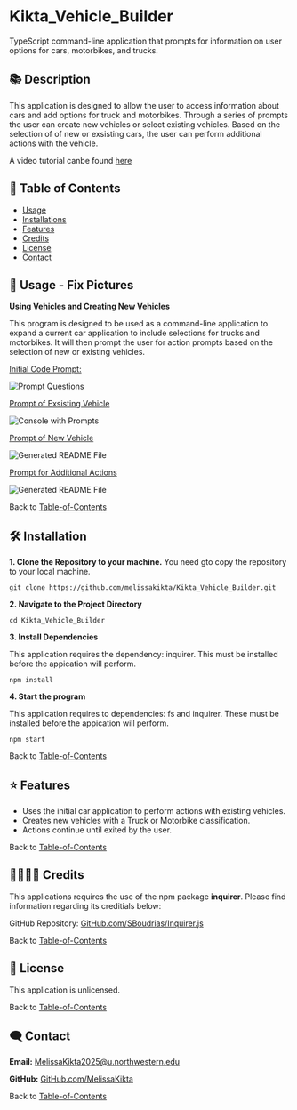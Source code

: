 # Kikta_Vehicle_Builder
TypeScript command-line application that prompts for information on user options for cars, motorbikes, and trucks.

## 📚 Description
This application is designed to allow the user to access information about cars and add options for truck and motorbikes. Through a series of prompts the user can create new vehicles or select existing vehicles. Based on the selection of of new or exsisting cars, the user can perform additional actions with the vehicle. 

A video tutorial canbe found [here](https://drive.google.com/file/d/1VYYYCFIlldMwhfwWw4gv_wHdUftWJcuP/view?usp=sharing)

## 🚀 Table of Contents
  * [Usage](#📝-Usage)
  * [Installations](#🛠-installation)
  * [Features](#⭐-features)
  * [Credits](#🫱🏽‍🫲🏾-credits)
  * [License](#📃-license)
  * [Contact](#🗨️-contact)

## 📝 Usage - Fix Pictures
<strong>Using Vehicles and Creating New Vehicles</strong>

This program is designed to be used as a command-line application to expand a current car application to include selections for trucks and motorbikes. It will then prompt the user for action prompts based on the selection of new or existing vehicles. 

<u>Initial Code Prompt:</u>

![Prompt Questions](./images/questions.jpg)


<u>Prompt of Exsisting Vehicle</u>

![Console with Prompts](./images/console_prompts.jpg)


<u>Prompt of New Vehicle</u>

![Generated README File](./images/generated_README.jpg)


<u>Prompt for Additional Actions</u>

![Generated README File](./images/generated_README.jpg)


Back to [Table-of-Contents](#🚀-table-of-contents)


## 🛠 Installation
<strong>1. Clone the Repository to your machine.</strong>
You need gto copy the repository to your local machine.

    git clone https://github.com/melissakikta/Kikta_Vehicle_Builder.git 

<strong>2. Navigate to the Project Directory</strong>

    cd Kikta_Vehicle_Builder 
    

<strong>3. Install Dependencies</strong>

This application requires the dependency: inquirer. This must be installed before the appication will perform. 

    npm install

<strong>4. Start the program </strong>

This application requires to dependencies: fs and inquirer. These must be installed before the appication will perform. 

    npm start

Back to [Table-of-Contents](#🚀-table-of-contents)


## ⭐ Features
  * Uses the initial car application to perform actions with existing vehicles.
  * Creates new vehicles with a Truck or Motorbike classification.
  * Actions continue until exited by the user. 

Back to [Table-of-Contents](#🚀-table-of-contents)


## 🫱🏽‍🫲🏾 Credits
This applications requires the use of the npm package <strong>inquirer</strong>. Please find information regarding its creditials below:

GitHub Repository: [GitHub.com/SBoudrias/Inquirer.js](https://github.com/SBoudrias/Inquirer.js)

Back to [Table-of-Contents](#🚀-table-of-contents)


## 📃 License
This application is unlicensed. 

Back to [Table-of-Contents](#🚀-table-of-contents)


## 🗨️ Contact

  <strong>Email:</strong> [MelissaKikta2025@u.northwestern.edu](mailto:MelissaKikta@u.northwestern.edu)
  
  <strong>GitHub:</strong> [GitHub.com/MelissaKikta](https://github.com/melissakikta)

Back to [Table-of-Contents](#🚀-table-of-contents)

